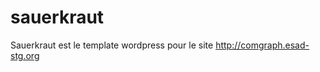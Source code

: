 sauerkraut
==========

Sauerkraut est le template wordpress pour le site http://comgraph.esad-stg.org